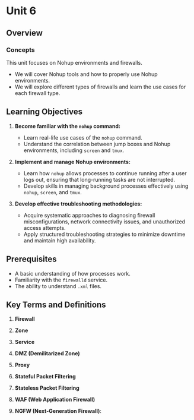 # Unit 6

## Overview 

### Concepts  

This unit focuses on Nohup environments and firewalls. 

- We will cover Nohup tools and how to properly use Nohup environments.
- We will explore different types of firewalls and learn the use cases for each firewall type.

## Learning Objectives

1. **Become familiar with the `nohup` command:**  
   - Learn real-life use cases of the `nohup` command.  
   - Understand the correlation between jump boxes and Nohup environments, including `screen` and `tmux`.  

2. **Implement and manage Nohup environments:**  
   - Learn how `nohup` allows processes to continue running after a user logs out, ensuring that long-running tasks are not interrupted.  
   - Develop skills in managing background processes effectively using `nohup`, `screen`, and `tmux`.  

3. **Develop effective troubleshooting methodologies:**  
   - Acquire systematic approaches to diagnosing firewall misconfigurations, network connectivity issues, and unauthorized access attempts.  
   - Apply structured troubleshooting strategies to minimize downtime and maintain high availability.  

## Prerequisites

- A basic understanding of how processes work.  
- Familiarity with the `firewalld` service.  
- The ability to understand `.xml` files.  

## Key Terms and Definitions

1. **Firewall**  

2. **Zone**  

3. **Service** 

4. **DMZ (Demilitarized Zone)**

5. **Proxy**  

6. **Stateful Packet Filtering**   

7. **Stateless Packet Filtering**   

8. **WAF (Web Application Firewall)**  

9. **NGFW (Next-Generation Firewall)**:   
